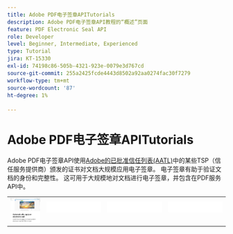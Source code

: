 ```yaml
---
title: Adobe PDF电子签章APITutorials
description: Adobe PDF电子签章API教程的“概述”页面
feature: PDF Electronic Seal API
role: Developer
level: Beginner, Intermediate, Experienced
type: Tutorial
jira: KT-15330
exl-id: 74198c86-505b-4321-923e-0079e3d767cd
source-git-commit: 255a2425fcde4443d8502a92aa0274fac30f7279
workflow-type: tm+mt
source-wordcount: '87'
ht-degree: 1%

---
```


# Adobe PDF电子签章APITutorials

Adobe PDF电子签章API使用[Adobe的已批准信任列表(AATL)](https://helpx.adobe.com/acrobat/kb/approved-trust-list1.html)中的某些TSP（信任服务提供商）颁发的证书对文档大规模应用电子签章。 电子签章有助于验证文档的身份和完整性。 这可用于大规模地对文档进行电子签章，并包含在PDF服务API中。

<table style="table-layout:fixed">
<tr>
 <td>
   <a href="automatically-apply-electronic-seal.md">
      <img alt="自动应用电子签章" src="assets/automatically-apply-seal.png" />
  </td>
  <td>
    <img alt="间隔物" src="../assets/WhiteBanner_Placeholder.png" />
    <div>
    <br>
  </td>
  <td>
    <img alt="间隔物" src="../assets/WhiteBanner_Placeholder.png" />
    <div>
    <br>
  </td>
  <td>
    <img alt="间隔物" src="../assets/WhiteBanner_Placeholder.png" />
    <div>
    <br>
  </td>
</tr>
</table>
